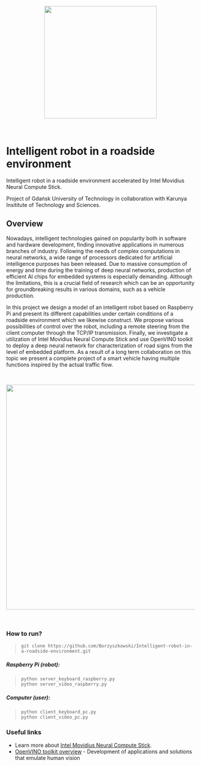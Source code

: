 <p align="center"><img src="https://www.sbcar.eu/wp-content/uploads/2018/05/Gdansk-University-of-Technology-loggo.png" width="300" align="middle"></p>

<br>

# Intelligent robot in a roadside environment
Intelligent robot in a roadside environment accelerated by Intel Movidius Neural Compute Stick.

Project of Gdańsk University of Technology in collaboration with Karunya Insititute of Technology and Sciences.

## Overview

Nowadays, intelligent technologies gained on popularity both in software and hardware development, finding innovative applications in numerous branches of industry. Following the needs of complex computations in neural networks, a wide range of processors dedicated for artificial intelligence purposes has been released. Due to massive consumption of energy and time during the training of deep neural networks, production of efficient AI chips for embedded systems is especially demanding. Although the limitations, this is a crucial field of research which can be an opportunity for groundbreaking results in various domains, such as a vehicle production. 

In this project we design a model of an intelligent robot based on Raspberry Pi and present its different capabilities under certain conditions of a roadside environment which we likewise construct. We propose various possibilities of control over the robot, including a remote steering from the client computer through the TCP/IP transmission. Finally, we investigate a utilization of Intel Movidius Neural Compute Stick and use OpenVINO toolkit to deploy a deep neural network for characterization of road signs from the level of embedded platform. As a result of a long term collaboration on this topic we present a complete project of a smart vehicle having multiple functions inspired by the actual traffic flow.

<br>

<p align="center"><img src="https://imgur.com/w9fNPhL.jpg" width="600" align="middle"></p>

<br>

### How to run?
>~~~~
>git clone https://github.com/Borzyszkowski/Intelligent-robot-in-a-roadside-environment.git
>~~~~

##### Raspberry Pi (robot):
>~~~~
>python server_keyboard_raspberry.py
>python server_video_raspberry.py
>~~~~

##### Computer (user):
>~~~~
>python client_keyboard_pc.py
>python client_video_pc.py
>~~~~


### Useful links

* Learn more about [Intel Movidius Neural Compute Stick](https://software.intel.com/en-us/movidius-ncs).
* [OpenVINO toolkit overview](https://software.intel.com/en-us/openvino-toolkit) - Development of applications and solutions that emulate human vision
